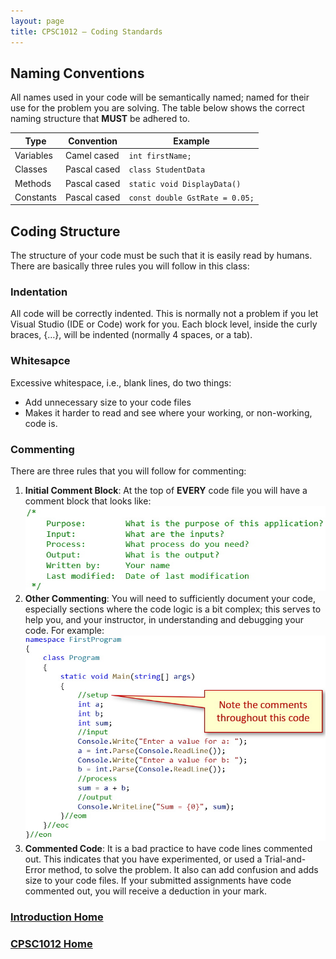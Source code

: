 ```yaml
---
layout: page
title: CPSC1012 – Coding Standards
---
```

## Naming Conventions
All names used in your code will be semantically named; named for their use for the problem you are solving. The table below shows the correct naming structure that **MUST** be adhered to.

Type | Convention | Example
-----|------------|--------
Variables | Camel cased | `int firstName;`
Classes | Pascal cased | `class StudentData`
Methods | Pascal cased | `static void DisplayData()`
Constants | Pascal cased | `const double GstRate = 0.05;`

## Coding Structure
The structure of your code must be such that it is easily read by humans. There are basically three rules you will follow in this class:

### Indentation
All code will be correctly indented. This is normally not a problem if you let Visual Studio (IDE or Code) work for you. Each block level, inside the curly braces, {…}, will be indented (normally 4 spaces, or a tab).

### Whitesapce
Excessive whitespace, i.e., blank lines, do two things:
* Add unnecessary size to your code files
* Makes it harder to read and see where your working, or non-working, code is.

### Commenting
There are three rules that you will follow for commenting:
1. **Initial Comment Block**: At the top of **EVERY** code file you will have a comment block that looks like:<br>
![initial-comment-block](files/initial-comment-block.jpg)
2. **Other Commenting**: You will need to sufficiently document your code, especially sections where the code logic is a bit complex; this serves to help you, and your instructor, in understanding and debugging your code. For example:<br>
![other-commnenting-1](files/other-commenting-1.jpg)
3. **Commented Code**: It is a bad practice to have code lines commented out. This indicates that you have experimented, or used a Trial-and-Error method, to solve the problem. It also can add confusion and adds size to your code files. If your submitted assignments have code commented out, you will receive a deduction in your mark.

### [Introduction Home](01-intro-to-programming.md)
### [CPSC1012 Home](../)